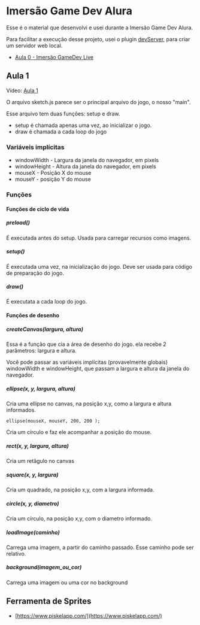 # Imersão Game Dev Alura

Esse é o material que desenvolvi e usei durante a Imersão Game Dev Alura.

Para facilitar a execução desse projeto, usei o plugin [devServer](https://marketplace.visualstudio.com/items?itemName=ihuke.devServer), para criar um servidor web local.

- [Aula 0 - Imersão GameDev Live](https://www.youtube.com/watch?v=NAGb_i94UYo)

## Aula 1

Vídeo: [Aula 1](https://www.alura.com.br/imersao-gamedev-javascript/aula01-game-personagem-animacao)

O arquivo sketch.js parece ser o principal arquivo do jogo, o nosso "main".

Esse arquivo tem duas funções: setup e draw.

- setup é chamada apenas uma vez, ao inicializar o jogo.
- draw é chamada a cada loop do jogo

### Variáveis implícitas

- windowWidth - Largura da janela do navegador, em pixels
- windowHeight - Altura da janela do navegador, em pixels
- mouseX - Posição X do mouse
- mouseY - posição Y do mouse

### Funções

#### Funções de ciclo de vida

##### preload()

É executada antes do setup. Usada para carregar recursos como imagens.

##### setup()

É executada uma vez, na inicialização do jogo. Deve ser usada para código de preparação do jogo.

##### draw()

É executata a cada loop do jogo.

#### Funções de desenho

##### createCanvas(largura, altura)

Essa é a função que cia a área de desenho do jogo. ela recebe 2 parâmetros: largura e altura.

Você pode passar as variáveis implícitas (provavelmente globais) windowWidth e windowHeight, que passam a largura e altura da janela do navegador.

##### ellipse(x, y, largura, altura)

Cria uma ellipse no canvas, na posição x,y, como a largura e altura informados.

```ellipse(mouseX, mouseY, 200, 200 );```

Cria um círculo e faz ele acompanhar a posição do mouse.

##### rect(x, y, largura, altura)

Cria um retâgulo no canvas

##### square(x, y, largura)

Cria um quadrado, na posição x,y, com a largura informada.

##### circle(x, y, diametro)

Cria um círculo, na posição x,y, com o diametro informado.

##### loadImage(caminho)

Carrega uma imagem, a partir do caminho passado. Esse caminho pode ser
relativo.

##### background(imagem_ou_cor)

Carrega uma imagem ou uma cor no background

## Ferramenta de Sprites

* [https://www.piskelapp.com/](https://www.piskelapp.com/)